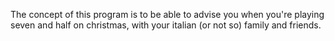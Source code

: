 The concept of this program is to be able to advise you when you're playing seven and half on christmas, with your italian (or not so) family and friends.
